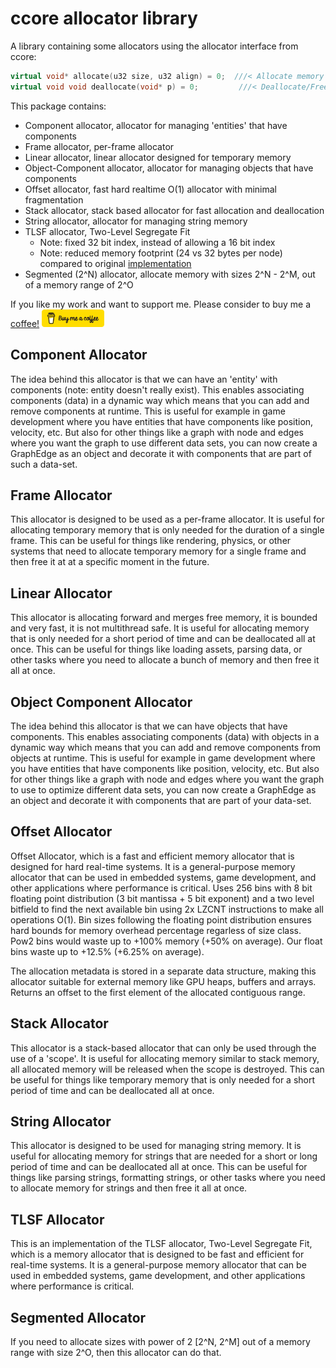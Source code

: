 # ccore allocator library

A library containing some  allocators using the allocator interface from ccore:

```c++
virtual void* allocate(u32 size, u32 align) = 0;  ///< Allocate memory with alignment
virtual void void deallocate(void* p) = 0;         ///< Deallocate/Free memory
```

This package contains:

* Component allocator, allocator for managing 'entities' that have components
* Frame allocator, per-frame allocator
* Linear allocator, linear allocator designed for temporary memory
* Object-Component allocator, allocator for managing objects that have components
* Offset allocator, fast hard realtime O(1) allocator with minimal fragmentation
* Stack allocator, stack based allocator for fast allocation and deallocation
* String allocator, allocator for managing string memory
* TLSF allocator, Two-Level Segregate Fit
  * Note: fixed 32 bit index, instead of allowing a 16 bit index
  * Note: reduced memory footprint (24 vs 32 bytes per node) compared to original [implementation](https://github.com/sebbbi/OffsetAllocator/tree/main)
* Segmented (2^N) allocator, allocate memory with sizes 2^N - 2^M, out of a memory range of 2^O

If you like my work and want to support me. Please consider to buy me a [coffee!](https://www.buymeacoffee.com/Jur93n)
<img src="bmacoffee.png" width="100">

## Component Allocator

The idea behind this allocator is that we can have an 'entity' with components (note: entity doesn't really exist). This enables associating components (data) in a dynamic way which means that you can add and remove components at runtime. This is useful for example in game development where you have entities that have components like position, velocity, etc. But also for other things like a graph with node and edges where you want the graph to use different data sets, you can now create a GraphEdge as an object and decorate it with components that are part of such a data-set.

## Frame Allocator

This allocator is designed to be used as a per-frame allocator. It is useful for allocating temporary memory that is only needed for the duration of a single frame. This can be useful for things like rendering, physics, or other systems that need to allocate temporary memory for a single frame and then free it at at a specific moment in the future.

## Linear Allocator

This allocator is allocating forward and merges free memory, it is bounded and very fast, it is not multithread safe. It is useful for allocating memory that is only needed for a short period of time and can be deallocated all at once. This can be useful for things like loading assets, parsing data, or other tasks where you need to allocate a bunch of memory and then free it all at once.

## Object Component Allocator

The idea behind this allocator is that we can have objects that have components. This enables associating components (data) with objects in a dynamic way which means that you can add and remove components from objects at runtime. This is useful for example in game development where you have entities that have components like position, velocity, etc. But also for other things like a graph with node and edges where you want the graph to use to optimize different data sets, you can now create a GraphEdge as an object and decorate it with components that are part of your data-set.

## Offset Allocator

Offset Allocator, which is a fast and efficient memory allocator that is designed for hard real-time systems. It is a general-purpose memory allocator that can be used in embedded systems, game development, and other applications where performance is critical. Uses 256 bins with 8 bit floating point distribution (3 bit mantissa + 5 bit exponent) and a two level bitfield to find the next available bin using 2x LZCNT instructions to make all operations O(1). Bin sizes following the floating point distribution ensures hard bounds for memory overhead percentage regarless of size class. Pow2 bins would waste up to +100% memory (+50% on average). Our float bins waste up to +12.5% (+6.25% on average).

The allocation metadata is stored in a separate data structure, making this allocator suitable for external memory like GPU heaps, buffers and arrays. Returns an offset to the first element of the allocated contiguous range.

## Stack Allocator

This allocator is a stack-based allocator that can only be used through the use of a 'scope'. It is useful for allocating memory similar to stack memory, all allocated memory will be released when the scope is destroyed. This can be useful for things like temporary memory that is only needed for a short period of time and can be deallocated all at once.

## String Allocator

This allocator is designed to be used for managing string memory. It is useful for allocating memory for strings that are needed for a short or long period of time and can be deallocated all at once. This can be useful for things like parsing strings, formatting strings, or other tasks where you need to allocate memory for strings and then free it all at once.

## TLSF Allocator

This is an implementation of the TLSF allocator, Two-Level Segregate Fit, which is a memory allocator that is designed to be fast and efficient for real-time systems. It is a general-purpose memory allocator that can be used in embedded systems, game development, and other applications where performance is critical.

## Segmented Allocator

If you need to allocate sizes with power of 2 [2^N, 2^M] out of a memory range with size 2^O, then this allocator can do that.
